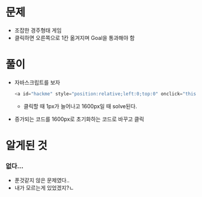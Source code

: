 # 문제

- 조잡한 경주형태 게임
- 클릭하면 오른쪽으로 1칸 옮겨지며 Goal을 통과해야 함







# 풀이

- 자바스크립트를 보자

  ```js
  <a id="hackme" style="position:relative;left:0;top:0" onclick="this.style.left=parseInt(this.style.left,10)+1+'px';if(this.style.left=='1600px')this.href='?go='+this.style.left" onmouseover="this.innerHTML='yOu'" onmouseout="this.innerHTML='O'">O</a>
  ```
  
  - 클릭할 때 1px가 늘어나고 1600px일 때 solve된다.

- 증가되는 코드를 1600px로 초기화하는 코드로 바꾸고 클릭

# 알게된 것

### 없다...

- 푼것같지 않은 문제였다..
- 내가 모르는게 있었겠지?ㄴ